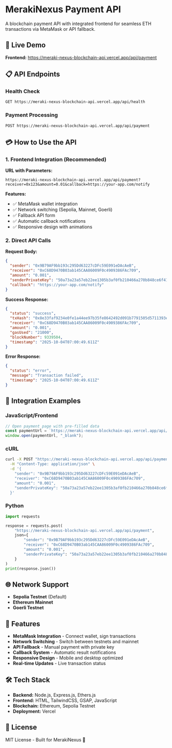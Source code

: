# MerakiNexus Payment API

A blockchain payment API with integrated frontend for seamless ETH transactions via MetaMask or API fallback.

## 🚀 Live Demo

**Frontend:** https://meraki-nexus-blockchain-api.vercel.app/api/payment

## 📋 API Endpoints

### Health Check

```bash
GET https://meraki-nexus-blockchain-api.vercel.app/api/health
```

### Payment Processing

```bash
POST https://meraki-nexus-blockchain-api.vercel.app/api/payment
```

## 💳 How to Use the API

### 1. Frontend Integration (Recommended)

**URL with Parameters:**

```
https://meraki-nexus-blockchain-api.vercel.app/api/payment?receiver=0x123&amount=0.01&callback=https://your-app.com/notify
```

**Features:**

- ✅ MetaMask wallet integration
- ✅ Network switching (Sepolia, Mainnet, Goerli)
- ✅ Fallback API form
- ✅ Automatic callback notifications
- ✅ Responsive design with animations

### 2. Direct API Calls

**Request Body:**

```json
{
  "sender": "0x9B79AF9bb193c295Dd63227cDFc59E091eDAcAeB",
  "receiver": "0xC68D9470B03ab145CAA86009F0c4909386FAc709",
  "amount": "0.001",
  "senderPrivateKey": "50a73a23a57eb22ee1305b3af0fb210466a270b848ce6f4120b6460b3a4e2b68",
  "callback": "https://your-app.com/notify"
}
```

**Success Response:**

```json
{
  "status": "success",
  "txHash": "0x8e33faf9234e0fe1a44ee97b35fe8642492d091b7791505d5711393e60a0f15a",
  "receiver": "0xC68D9470B03ab145CAA86009F0c4909386FAc709",
  "amount": "0.001",
  "gasUsed": "21000",
  "blockNumber": 9339504,
  "timestamp": "2025-10-04T07:00:49.611Z"
}
```

**Error Response:**

```json
{
  "status": "error",
  "message": "Transaction failed",
  "timestamp": "2025-10-04T07:00:49.611Z"
}
```

## 🔧 Integration Examples

### JavaScript/Frontend

```javascript
// Open payment page with pre-filled data
const paymentUrl = `https://meraki-nexus-blockchain-api.vercel.app/api/payment?receiver=${receiverAddress}&amount=${amount}&callback=${callbackUrl}`;
window.open(paymentUrl, "_blank");
```

### cURL

```bash
curl -X POST "https://meraki-nexus-blockchain-api.vercel.app/api/payment" \
  -H "Content-Type: application/json" \
  -d '{
    "sender": "0x9B79AF9bb193c295Dd63227cDFc59E091eDAcAeB",
    "receiver": "0xC68D9470B03ab145CAA86009F0c4909386FAc709",
    "amount": "0.001",
    "senderPrivateKey": "50a73a23a57eb22ee1305b3af0fb210466a270b848ce6f4120b6460b3a4e2b68"
  }'
```

### Python

```python
import requests

response = requests.post(
    "https://meraki-nexus-blockchain-api.vercel.app/api/payment",
    json={
        "sender": "0x9B79AF9bb193c295Dd63227cDFc59E091eDAcAeB",
        "receiver": "0xC68D9470B03ab145CAA86009F0c4909386FAc709",
        "amount": "0.001",
        "senderPrivateKey": "50a73a23a57eb22ee1305b3af0fb210466a270b848ce6f4120b6460b3a4e2b68"
    }
)
print(response.json())
```

## 🌐 Network Support

- **Sepolia Testnet** (Default)
- **Ethereum Mainnet**
- **Goerli Testnet**

## 📱 Features

- **MetaMask Integration** - Connect wallet, sign transactions
- **Network Switching** - Switch between testnets and mainnet
- **API Fallback** - Manual payment with private key
- **Callback System** - Automatic result notifications
- **Responsive Design** - Mobile and desktop optimized
- **Real-time Updates** - Live transaction status

## 🛠️ Tech Stack

- **Backend:** Node.js, Express.js, Ethers.js
- **Frontend:** HTML, TailwindCSS, GSAP, JavaScript
- **Blockchain:** Ethereum, Sepolia Testnet
- **Deployment:** Vercel

## 📄 License

MIT License - Built for MerakiNexus 🚀
